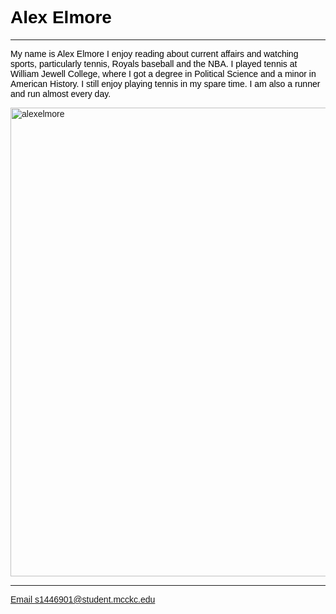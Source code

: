<!DOCTYPE html>
<html lang= "en">
<head>
<title> alexelmore </title>
<meta charset= "utf-8">
<style>
Body { background-color: #000FF00;
                Color: #000000;
                Font-family: Arial, Vedanta, sans-serif;}
</style>
</head>
<body>
<h1> Alex Elmore</h1>
<hr>
<p> My name is Alex Elmore I enjoy reading about current affairs and watching sports, particularly tennis, Royals baseball and the NBA. I played tennis at William Jewell College, where I got a degree in Political Science and a minor in American History. I still enjoy playing tennis in my spare time. I am also a runner and run almost every day. </p>
 
<p> <a href= elmore.html”>
<img src= "images/myphoto.jpg" alt= "alexelmore"width="750" height="750"> </p>
 
<hr>
<p> <body> Email </body>
<a href="mailto:s1446901@student.mcckc.edu"> s1446901@student.mcckc.edu</a>
</p>
</body>
</html>
